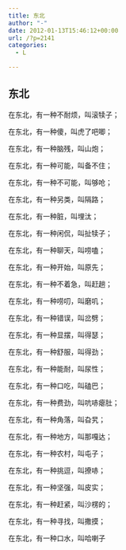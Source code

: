```yaml
---
title: 东北
author: "-"
date: 2012-01-13T15:46:12+00:00
url: /?p=2141
categories:
  - L

---
```

## 东北
在东北，有一种不耐烦，叫滚犊子；

在东北，有一种傻，叫虎了吧唧；

在东北，有一种脑残，叫山炮；

在东北，有一种可能，叫备不住；

在东北，有一种不可能，叫够呛；

在东北，有一种另类，叫隔路；

在东北，有一种脏，叫埋汰；

在东北，有一种闲侃，叫扯犊子；

在东北，有一种聊天，叫唠嗑；

在东北，有一种开始，叫原先；

在东北，有一种不着急，叫赶趟；

在东北，有一种唠叨，叫磨叽；

在东北，有一种错误，叫岔劈；

在东北，有一种显摆，叫得瑟；

在东北，有一种舒服，叫得劲；

在东北，有一种能耐，叫尿性；

在东北，有一种口吃，叫磕巴；

在东北，有一种费劲，叫吭哧瘪肚；

在东北，有一种角落，叫旮旯；

在东北，有一种地方，叫那嘎达；

在东北，有一种农村，叫屯子；

在东北，有一种挑逗，叫撩哧；

在东北，有一种坚强，叫皮实；

在东北，有一种赶紧，叫沙楞的；

在东北，有一种寻找，叫撒摸；

在东北，有一种口水，叫哈喇子